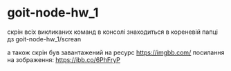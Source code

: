 # goit-node-hw_1

скрін всіх викликаних команд в консолі знаходиться в кореневій папці дз goit-node-hw_1/screan

а також скрін був завантажений на ресурс https://imgbb.com/
посилання на зображення: https://ibb.co/6PhFryP
